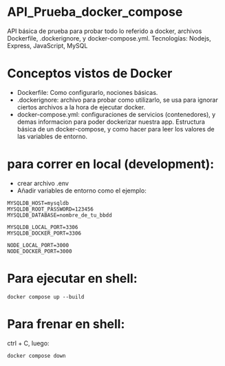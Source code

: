 # API_Prueba_docker_compose
API básica de prueba para probar todo lo referido a docker, archivos Dockerfile, .dockerignore, y docker-compose.yml. Tecnologías: Nodejs, Express, JavaScript, MySQL

# Conceptos vistos de Docker
- Dockerfile: Como configurarlo, nociones básicas.
- .dockerignore: archivo para probar como utilizarlo, se usa para ignorar ciertos archivos a la hora de ejecutar docker.
- docker-compose.yml: configuraciones de servicios (contenedores), y demas informacion para poder dockerizar nuestra app. Estructura básica de un docker-compose, y como hacer para leer los valores de las variables de entorno.

# para correr en local (development):

- crear archivo .env
- Añadir variables de entorno como el ejemplo:

```ejemplo: 
MYSQLDB_HOST=mysqldb
MYSQLDB_ROOT_PASSWORD=123456
MYSQLDB_DATABASE=nombre_de_tu_bbdd

MYSQLDB_LOCAL_PORT=3306
MYSQLDB_DOCKER_PORT=3306

NODE_LOCAL_PORT=3000
NODE_DOCKER_PORT=3000
```

# Para ejecutar en shell:

```shell
docker compose up --build
```

# Para frenar en shell: 

ctrl + C, luego:

```shell
docker compose down
```